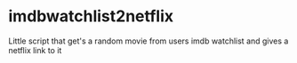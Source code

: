 # imdbwatchlist2netflix
Little script that get's a random movie from users imdb watchlist and gives a netflix link to it
